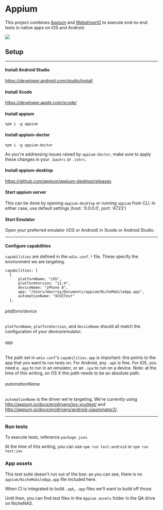 # Appium

This project combines <a href="http://appium.io/">Appium</a> and <a href="http://webdriver.io/">WebdriverIO</a> to execute end-to-end tests in native apps on iOS and Android.

<img href="http://appium.io/" src="https://user-images.githubusercontent.com/20906544/46296880-61550580-c569-11e8-8c15-2e67f36843d1.png"/>

## Setup
<hr>

#### Install Android Studio

https://developer.android.com/studio/install

#### Install Xcode

https://developer.apple.com/xcode/

#### Install appium
`npm i -g appium`

#### Install appium-doctor
`npm i -g appium-doctor`

As you're addressing issues raised by `appium-doctor`, make sure to apply these changes in your `.bashrc` or `.zshrc`.

#### Install appium-desktop

https://github.com/appium/appium-desktop/releases

#### Start appium server
This can be done by opening `appium-desktop` or running `appium` from CLI. In either case, use default settings (host: '0.0.0.0', port: '4723')

#### Start Emulator
Open your preferred emulator (iOS or Android) in Xcode or Android Studio.

<hr>

#### Configure capabilities
`capabilities` are defined in the `wdio.conf.*` file. These specify the environment we are targeting.

```
capabilities: [
  {
      platformName: "iOS",
      platformVersion: "11.4",
      deviceName: "iPhone 8",
      app: "/Users/bmurray/Documents/appium/NicheMobileApp.app",
      automationName: "XCUITest"
  },
```
###### platform/device
`platformName`, `platformVersion`, and `deviceName` should all match the configuration of your device/emulator.

###### app
The path set in `wdio.conf`'s `capabilities.app` is important: this points to the app that you want to run tests on. For Android, any `.apk` is fine.
For iOS, you need a `.app` to run in an emulator, or an `.ipa` to run on a device.
Note: at the time of this writing, on OS X this path needs to be an absolute path.

###### automationName
`automationName` is the driver we're targeting. We're currently using http://appium.io/docs/en/drivers/ios-xcuitest/ and http://appium.io/docs/en/drivers/android-uiautomator2/.

<hr>

### Run tests
To execute tests, reference `package.json`.

At the time of this writing, you can use `npm run test:android` or `npm run test:ios`

### App assets
This test suite doesn't run out of the box: as you can see, there is no `appium/NicheMobileApp.app` file included here.

When CI is integrated to build `.apk`, `.app` files we'll want to build off those.

Until then, you can find test files in the `Appium assets` folder in the QA drive on NicheNAS.
